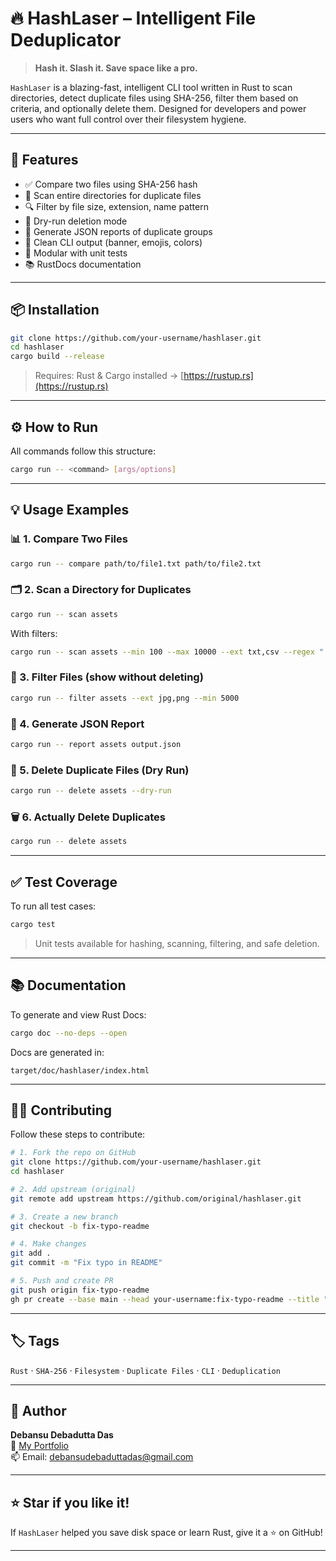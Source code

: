 # 🔥 HashLaser – Intelligent File Deduplicator

> **Hash it. Slash it. Save space like a pro.**

`HashLaser` is a blazing-fast, intelligent CLI tool written in Rust to scan directories, detect duplicate files using SHA-256, filter them based on criteria, and optionally delete them. Designed for developers and power users who want full control over their filesystem hygiene.

---

## 🚀 Features

- ✅ Compare two files using SHA-256 hash
- 📁 Scan entire directories for duplicate files
- 🔍 Filter by file size, extension, name pattern
- 🧪 Dry-run deletion mode
- 🧾 Generate JSON reports of duplicate groups
- 🌈 Clean CLI output (banner, emojis, colors)
- 🧪 Modular with unit tests
- 📚 RustDocs documentation

---

## 📦 Installation

```bash
git clone https://github.com/your-username/hashlaser.git
cd hashlaser
cargo build --release
```

> Requires: Rust & Cargo installed → [https://rustup.rs](https://rustup.rs)

---

## ⚙️ How to Run

All commands follow this structure:

```bash
cargo run -- <command> [args/options]
```

---

## 💡 Usage Examples

### 📊 1. Compare Two Files

```bash
cargo run -- compare path/to/file1.txt path/to/file2.txt
```

### 🗂️ 2. Scan a Directory for Duplicates

```bash
cargo run -- scan assets
```

With filters:

```bash
cargo run -- scan assets --min 100 --max 10000 --ext txt,csv --regex ".*report.*"
```

### 🔎 3. Filter Files (show without deleting)

```bash
cargo run -- filter assets --ext jpg,png --min 5000
```

### 🧾 4. Generate JSON Report

```bash
cargo run -- report assets output.json
```

### 🧪 5. Delete Duplicate Files (Dry Run)

```bash
cargo run -- delete assets --dry-run
```

### 🗑️ 6. Actually Delete Duplicates

```bash
cargo run -- delete assets
```

---

## ✅ Test Coverage

To run all test cases:

```bash
cargo test
```

> Unit tests available for hashing, scanning, filtering, and safe deletion.

---

## 📚 Documentation

To generate and view Rust Docs:

```bash
cargo doc --no-deps --open
```

Docs are generated in:

```
target/doc/hashlaser/index.html
```

---

## 👨‍💻 Contributing

Follow these steps to contribute:

```bash
# 1. Fork the repo on GitHub
git clone https://github.com/your-username/hashlaser.git
cd hashlaser

# 2. Add upstream (original)
git remote add upstream https://github.com/original/hashlaser.git

# 3. Create a new branch
git checkout -b fix-typo-readme

# 4. Make changes
git add .
git commit -m "Fix typo in README"

# 5. Push and create PR
git push origin fix-typo-readme
gh pr create --base main --head your-username:fix-typo-readme --title "Fix typo" --body "Fixed typo in README"
```

---

## 🏷️ Tags

`Rust` · `SHA-256` · `Filesystem` · `Duplicate Files` · `CLI` · `Deduplication`

---

## 👤 Author

**Debansu Debadutta Das**  
🔗 [My Portfolio](https://sites.google.com/view/debansu-debadutta-das/home)  
📫 Email: debansudebaduttadas@gmail.com

---

## ⭐ Star if you like it!

If `HashLaser` helped you save disk space or learn Rust, give it a ⭐ on GitHub!

---